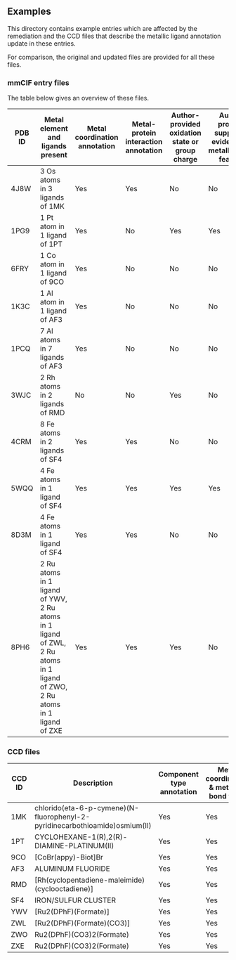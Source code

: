## Examples

This directory contains example entries which are affected by the remediation and the
CCD files that describe the metallic ligand annotation update in these entries.

For comparison, the original and updated files are provided for all these files.

### mmCIF entry files

The table below gives an overview of these files.

| PDB ID | Metal element and ligands present   | Metal coordination annotation  | Metal-protein interaction annotation  | Author-provided oxidation state or group charge | Author-provided supporting evidence for metalloprotein features |
|--------|-------------------------------------|--------------------------------|---------------------------------------|-------------------------------------------------|-----------------------------------------------------------------|
| 4J8W   | 3 Os atoms in 3 ligands of 1MK      | Yes                            | Yes                                   | No                                              | No                                                                |
| 1PG9   | 1 Pt atom in 1 ligand of 1PT        | Yes                            | No                                    | Yes                                             | Yes                                                               |
| 6FRY   | 1 Co atom in 1 ligand of 9CO        | Yes                            | No                                    | No                                              | No                                                                |
| 1K3C   | 1 Al atom in 1 ligand of AF3        | Yes                            | No                                    | No                                              | No                                                                |
| 1PCQ   | 7 Al atoms in 7 ligands of AF3      | Yes                            | No                                    | No                                              | No                                                                |
| 3WJC   | 2 Rh atoms in 2 ligands of RMD      | No                             | No                                    | Yes                                             | No                                                                |
| 4CRM   | 8 Fe atoms in 2 ligands of SF4			 | Yes                            | Yes                                   | No                                              | No                                                                |
| 5WQQ   | 4 Fe atoms in 1 ligand of SF4       | Yes                            | Yes                                   | Yes                                             | Yes                                                               |
| 8D3M   | 4 Fe atoms in 1 ligand of SF4       | Yes                            | Yes                                   | No                                              | No                                                                |
| 8PH6   | 2 Ru atoms in 1 ligand of YWV, 2 Ru atoms in 1 ligand of ZWL, 2 Ru atoms in 1 ligand of ZWO, 2 Ru atoms in 1 ligand of ZXE | Yes | Yes | Yes | No |

### CCD files

| CCD ID | Description                                                                   | Component type annotation | Metal coordination & metal-pi bond flags | Metal coordination annotation | Metal-protein interaction annotation | Precursor annotation |
|--------|-------------------------------------------------------------------------------|---------------------------|------------------------------------------|-------------------------------|--------------------------------------|----------------------|
| 1MK    | chlorido(eta-6-p-cymene)(N-fluorophenyl-2-pyridinecarbothioamide)osmium(II)   | Yes                       | Yes                                      | Yes                           | Yes                                  | No                   |
| 1PT    | CYCLOHEXANE-1(R),2(R)-DIAMINE-PLATINUM(II)                                    | Yes                       | Yes                                      | Yes                           | Yes                                  | Yes                  | 
| 9CO    | [CoBr(appy)-Biot]Br                                                           | Yes                       | Yes                                      | Yes                           | No                                   | No                   | 
| AF3    | ALUMINUM FLUORIDE                                                             | Yes                       | Yes                                      | Yes                           | Yes                                  | No                   | 
| RMD    | [Rh(cyclopentadiene-maleimide)(cyclooctadiene)]                               | Yes                       | Yes                                      | No                            | No                                   | Yes                  | 
| SF4    | IRON/SULFUR CLUSTER                                                           | Yes                       | Yes                                      | Yes                           | Yes                                  | No                   | 
| YWV    | [Ru2(DPhF)(Formate)]                                                          | Yes                       | Yes                                      | Yes                           | Yes                                  | Yes                  | 
| ZWL    | [Ru2(DPhF)(Formate)(CO3)]                                                     | Yes                       | Yes                                      | Yes                           | Yes                                  | Yes                  | 
| ZWO    | Ru2(DPhF)(CO3)2(Formate)                                                      | Yes                       | Yes                                      | Yes                           | No                                   | No                   | 
| ZXE    | Ru2(DPhF)(CO3)2(Formate)                                                      | Yes                       | Yes                                      | Yes                           | No                                   | Yes                  | 
